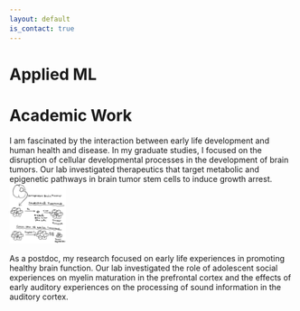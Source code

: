 ```yaml
---
layout: default
is_contact: true
---
```


# Applied ML


# Academic Work

I am fascinated by the interaction between early life development and human health and disease. In my graduate studies, I focused on the disruption of cellular developmental processes in the development of brain tumors. Our lab investigated therapeutics that target metabolic and epigenetic pathways in brain tumor stem cells to induce growth arrest. 
<img class="bcsc-picture" src="bcsc.jpg" width="100">


As a postdoc, my research focused on early life experiences in promoting healthy brain function. Our lab investigated the role of adolescent social experiences on myelin maturation in the prefrontal cortex and the effects of early auditory experiences on the processing of sound information in the auditory cortex.







